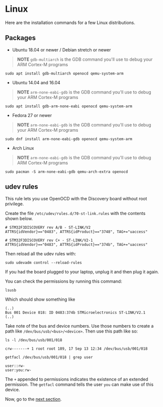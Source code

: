 # Linux

Here are the installation commands for a few Linux distributions.

## Packages

- Ubuntu 18.04 or newer / Debian stretch or newer

> **NOTE** `gdb-multiarch` is the GDB command you'll use to debug your ARM
> Cortex-M programs

<!-- Debian stretch -->
<!-- GDB 7.12 -->
<!-- OpenOCD 0.9.0 -->
<!-- QEMU 2.8.1 -->

<!-- Ubuntu 18.04 -->
<!-- GDB 8.1 -->
<!-- OpenOCD 0.10.0 -->
<!-- QEMU 2.11.1 -->

``` console
sudo apt install gdb-multiarch openocd qemu-system-arm
```

- Ubuntu 14.04 and 16.04

> **NOTE** `arm-none-eabi-gdb` is the GDB command you'll use to debug your ARM
> Cortex-M programs

<!-- Ubuntu 14.04 -->
<!-- GDB 7.6 (!) -->
<!-- OpenOCD 0.7.0 (?) -->
<!-- QEMU 2.0.0 (?) -->

``` console
sudo apt install gdb-arm-none-eabi openocd qemu-system-arm
```

- Fedora 27 or newer

> **NOTE** `arm-none-eabi-gdb` is the GDB command you'll use to debug your ARM
> Cortex-M programs

<!-- Fedora 27 -->
<!-- GDB 7.6 (!) -->
<!-- OpenOCD 0.10.0 -->
<!-- QEMU 2.10.2 -->

``` console
sudo dnf install arm-none-eabi-gdb openocd qemu-system-arm
```

- Arch Linux

> **NOTE** `arm-none-eabi-gdb` is the GDB command you'll use to debug ARM
> Cortex-M programs

``` console
sudo pacman -S arm-none-eabi-gdb qemu-arch-extra openocd
```

## udev rules

This rule lets you use OpenOCD with the Discovery board without root privilege.

Create the file `/etc/udev/rules.d/70-st-link.rules` with the contents shown below.

``` text
# STM32F3DISCOVERY rev A/B - ST-LINK/V2
ATTRS{idVendor}=="0483", ATTRS{idProduct}=="3748", TAG+="uaccess"

# STM32F3DISCOVERY rev C+ - ST-LINK/V2-1
ATTRS{idVendor}=="0483", ATTRS{idProduct}=="374b", TAG+="uaccess"
```

Then reload all the udev rules with:

``` console
sudo udevadm control --reload-rules
```

If you had the board plugged to your laptop, unplug it and then plug it again.

You can check the permissions by running this command:

``` console
lsusb
```

Which should show something like

```text
(..)
Bus 001 Device 018: ID 0483:374b STMicroelectronics ST-LINK/V2.1
(..)
```

Take note of the bus and device numbers. Use those numbers to create a path like
`/dev/bus/usb/<bus>/<device>`. Then use this path like so:

``` console
ls -l /dev/bus/usb/001/018
```

```text
crw-------+ 1 root root 189, 17 Sep 13 12:34 /dev/bus/usb/001/018
```

```console
getfacl /dev/bus/usb/001/018 | grep user
```

```text
user::rw-
user:you:rw-
```

The `+` appended to permissions indicates the existence of an extended permission. The `getfacl` command tells the user `you` can make use of this device.

Now, go to the [next section].

[next section]: verify.md
